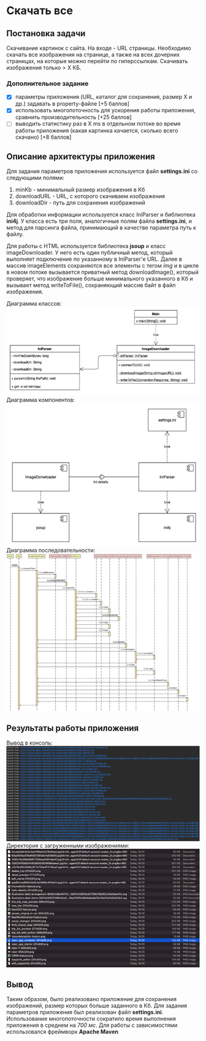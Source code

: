 # Скачать все
## Постановка задачи
Скачивание картинок с сайта. На входе - URL страницы.
Необходимо скачать все изображения на странице, а также на всех дочерних страницах, на которые можно перейти по гиперссылкам. Скачивать изображения только > X КБ.
### Дополнительное задание
- [x] параметры приложения (URL, каталог для сохранения, размер X и др.) задавать в property-файле [+5 баллов]
- [x] использовать многопоточность для ускорения работы приложения, сравнить производительность [+25 баллов]
- [ ] выводить статистику раз в X ms в отдельном потоке во время работы приложения (какая картинка качается, сколько всего скачано) [+8 баллов]
## Описание архитектуры приложения
Для задания параметров приложения используется файл **settings.ini** со следующими полями:
1. minKb - минимальный размер изображения в Кб
2. downloadURL - URL, с которого скачиваем изображения
3. downloadDir - путь для сохранения изображений
   
Для обработки информации используется класс IniParser и библиотека **ini4j**.
У класса есть три поля, аналогичные полям файла **settings.ini**, и метод для парсинга файла,
принимающий в качестве параметра путь к файлу.

Для работы с HTML используется библиотека **jsoup** и класс imageDownloader.
У него есть один публичный метод, который выполняет подключение по указанному в IniParser'е URL.
Далее в массив imageElements сохраняются все элементы с тегом *img*
и в цикле в новом потоке вызывается приватный метод downloadImage(),
который проверяет, что изображение больше минимального указанного в Кб
и вызывает метод writeToFile(), сохраняющий массив байт в файл изображения.

Диаграмма классов: ![class](./md-resources/diagrams/Class.jpg)
Диаграмма компонентов: ![component](./md-resources/diagrams/Component.jpg)
Диаграмма последовательности: ![sequence](./md-resources/diagrams/Sequence.png)

## Результаты работы приложения
Вывод в консоль: ![console](./md-resources/screens/Console.png)
Директория с загруженными изображениями: ![console](./md-resources/screens/Directory.png)

## Вывод
Таким образом, было реализовано приложение для сохранения изображений,
размер которых больше заданного в Кб. Для задания параметров приложения
был реализован файл **settings.ini**. Использование многопоточности
сократило время выполнения приложения в среднем на *700 мс*.
Для работы с зависимостями использовался фреймворк **Apache Maven**
